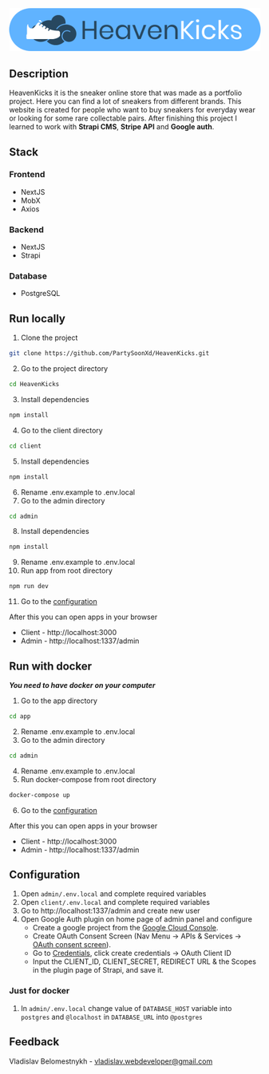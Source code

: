 <img alt="HistArts logo" src="https://raw.githubusercontent.com/PartySoonXd/HeavenKicks/master/client/public/Logo.svg?token=GHSAT0AAAAAACUAU2JF23DCUTIKXFRSDJBEZUXIYYQ">

## Description
HeavenKicks it is the sneaker online store that was made as a portfolio project. Here you can find a lot of sneakers from different brands. This website is created for people who want to buy sneakers for everyday wear or looking for some rare collectable pairs. After finishing this project I learned to work with **Strapi CMS**, **Stripe API** and **Google auth**.
## Stack
### Frontend 
- NextJS 
- MobX
- Axios 
### Backend 
- NextJS 
- Strapi
### Database
- PostgreSQL

## Run locally
1. Clone the project
```bash
git clone https://github.com/PartySoonXd/HeavenKicks.git
```
2. Go to the project directory
```bash
cd HeavenKicks
```
3. Install dependencies
```bash
npm install
```
4. Go to the client directory
```bash
cd client
```
5. Install dependencies
```bash
npm install
```
6. Rename .env.example to .env.local
7. Go to the admin directory
```bash
cd admin
```
8. Install dependencies
```bash
npm install
```
9. Rename .env.example to .env.local
10. Run app from root directory
```bash
npm run dev
```
11. Go to the [configuration](#configuration)

After this you can open apps in your browser
- Client - http://localhost:3000
- Admin - http://localhost:1337/admin

## Run with docker
***You need to have docker on your computer***
1. Go to the app directory
```bash
cd app
```
2. Rename .env.example to .env.local
3. Go to the admin directory
```bash
cd admin
```
4. Rename .env.example to .env.local
5. Run docker-compose from root directory
```bash
docker-compose up
```
6. Go to the [configuration](#configuration)

After this you can open apps in your browser
- Client - http://localhost:3000
- Admin - http://localhost:1337/admin

## Configuration
1. Open `admin/.env.local` and complete required variables
2. Open `client/.env.local` and complete required variables
3. Go to http://localhost:1337/admin and create new user
4. Open Google Auth plugin on home page of admin panel and configure
    - Create a google project from the [Google Cloud Console](https://console.cloud.google.com/projectcreate?previousPage=%2Fcloud-resource-manager%3Fproject%3D%26folder%3D%26organizationId%3D).
    - Create OAuth Consent Screen (Nav Menu -> APIs & Services -> [OAuth consent screen](https://console.cloud.google.com/apis/credentials/consent)).
    - Go to [Credentials](https://console.cloud.google.com/apis/credentials), click create credentials -> OAuth Client ID
    - Input the CLIENT_ID, CLIENT_SECRET, REDIRECT URL & the Scopes in the plugin page of Strapi, and save it.
### Just for docker
1. In `admin/.env.local` change value of ```DATABASE_HOST``` variable into ```postgres``` and ```@localhost``` in ```DATABASE_URL``` into ```@postgres```

## Feedback
Vladislav Belomestnykh - vladislav.webdeveloper@gmail.com
